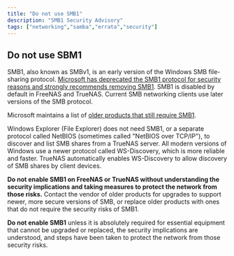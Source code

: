 ```yaml
---
title: "Do not use SMB1"
description: "SMB1 Security Advisory"
tags: ["networking","samba","errata","security"]
---
```


## Do not use SBM1

SMB1, also known as SMBv1, is an early version of the Windows SMB file-sharing protocol. [Microsoft has deprecated the SMB1 protocol for security reasons and strongly recommends removing SMB1](https://support.microsoft.com/en-us/help/4034314/smbv1-is-not-installed-by-default-in-windows). SMB1 is disabled by default in FreeNAS and TrueNAS. Current SMB networking clients use later versions of the SMB protocol. 

Microsoft maintains a list of [older products that still require SMB1](https://blogs.technet.microsoft.com/filecab/2017/06/01/smb1-product-clearinghouse/).

Windows Explorer (File Explorer) does not need SMB1, or a separate protocol called NetBIOS (sometimes called "NetBIOS over TCP/IP"), to discover and list SMB shares from a TrueNAS server. All modern versions of Windows use a newer protocol called WS-Discovery, which is more reliable and faster. TrueNAS automatically enables WS-Discovery to allow discovery of SMB shares by client devices.

**Do not enable SMB1 on FreeNAS or TrueNAS without understanding the security implications and taking measures to protect the network from those risks.** Contact the vendor of older products for upgrades to support newer, more secure versions of SMB, or replace older products with ones that do not require the security risks of SMB1.

**Do not enable SMB1** unless it is absolutely required for essential equipment that cannot be upgraded or replaced, the security implications are understood, and steps have been taken to protect the network from those security risks.
